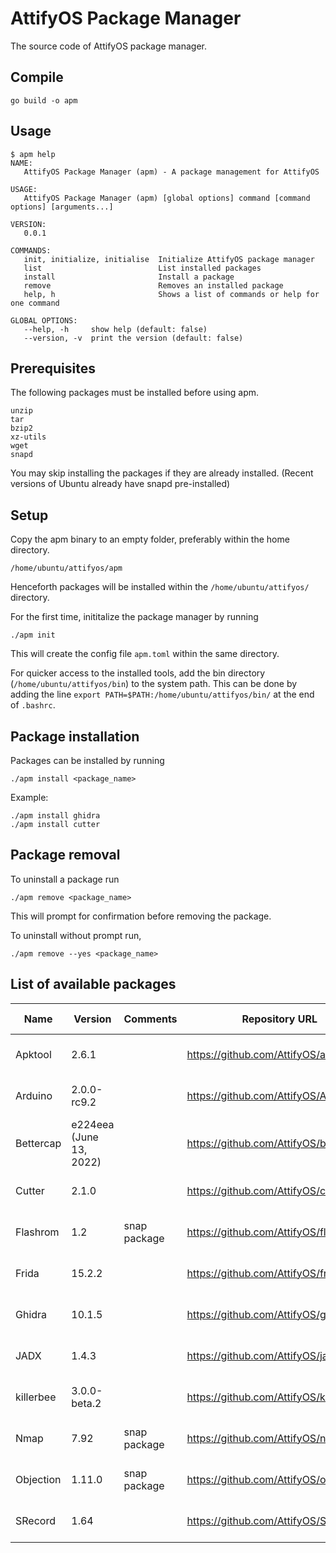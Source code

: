 # AttifyOS Package Manager

The source code of AttifyOS package manager.

## Compile

```
go build -o apm
```

## Usage

```
$ apm help
NAME:
   AttifyOS Package Manager (apm) - A package management for AttifyOS

USAGE:
   AttifyOS Package Manager (apm) [global options] command [command options] [arguments...]

VERSION:
   0.0.1

COMMANDS:
   init, initialize, initialise  Initialize AttifyOS package manager
   list                          List installed packages
   install                       Install a package
   remove                        Removes an installed package
   help, h                       Shows a list of commands or help for one command

GLOBAL OPTIONS:
   --help, -h     show help (default: false)
   --version, -v  print the version (default: false)
```

## Prerequisites

The following packages must be installed before using apm.

```
unzip
tar
bzip2
xz-utils
wget
snapd
```

You may skip installing the packages if they are already installed.
(Recent versions of Ubuntu already have snapd pre-installed)

## Setup

Copy the apm binary to an empty folder, preferably within the home directory.

```
/home/ubuntu/attifyos/apm
```

Henceforth packages will be installed within the `/home/ubuntu/attifyos/` directory.

For the first time, inititalize the package manager by running

```
./apm init
```

This will create the config file `apm.toml` within the same directory.

For quicker access to the installed tools, add the bin directory (`/home/ubuntu/attifyos/bin`) to the system path. This can be done by adding the line `export PATH=$PATH:/home/ubuntu/attifyos/bin/` at the end of `.bashrc`.

## Package installation 

Packages can be installed by running
```
./apm install <package_name>
```

Example:
```
./apm install ghidra
./apm install cutter
```

## Package removal

To uninstall a package run
```
./apm remove <package_name>
```

This will prompt for confirmation before removing the package.

To uninstall without prompt run,
```
./apm remove --yes <package_name>
```

## List of available packages

| Name      | Version                 | Comments     | Repository URL                         | Build date   |
|-----------|-------------------------|--------------|----------------------------------------|--------------|
| Apktool   | 2.6.1                   |              | https://github.com/AttifyOS/apktool    | Aug 8, 2022  |
| Arduino   | 2.0.0-rc9.2             |              | https://github.com/AttifyOS/ArduinoIDE | Aug 12, 2022 |
| Bettercap | e224eea (June 13, 2022) |              | https://github.com/AttifyOS/bettercap  | Aug 8, 2022  |
| Cutter    | 2.1.0                   |              | https://github.com/AttifyOS/cutter     | Aug 5, 2022  |
| Flashrom  | 1.2                     | snap package | https://github.com/AttifyOS/flashrom   | Aug 12, 2022 |
| Frida     | 15.2.2                  |              | https://github.com/AttifyOS/frida      | Aug 8, 2022  |
| Ghidra    | 10.1.5                  |              | https://github.com/AttifyOS/ghidra     | Aug 5, 2022  |
| JADX      | 1.4.3                   |              | https://github.com/AttifyOS/jadx       | Aug 5, 2022  |
| killerbee | 3.0.0-beta.2            |              | https://github.com/AttifyOS/killerbee  | Aug 13, 2022 |
| Nmap      | 7.92                    | snap package | https://github.com/AttifyOS/nmap       | Aug 11, 2022 |
| Objection | 1.11.0                  | snap package | https://github.com/AttifyOS/objection  | Aug 10, 2022 |
| SRecord   | 1.64                    |              | https://github.com/AttifyOS/SRecord    | Aug 13, 2022 |